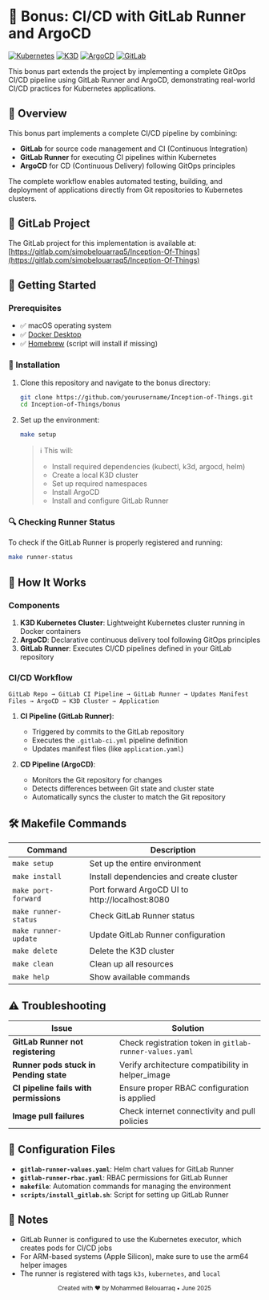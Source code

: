 # 🎁 Bonus: CI/CD with GitLab Runner and ArgoCD

[![Kubernetes](https://img.shields.io/badge/kubernetes-%23326ce5.svg?style=for-the-badge&logo=kubernetes&logoColor=white)](https://kubernetes.io/)
[![K3D](https://img.shields.io/badge/k3d-%230075A8.svg?style=for-the-badge&logo=rancher&logoColor=white)](https://k3s.io/)
[![ArgoCD](https://img.shields.io/badge/argocd-%232A7DE1.svg?style=for-the-badge&logo=argo&logoColor=white)](https://argoproj.github.io/cd/)
[![GitLab](https://img.shields.io/badge/gitlab-%23FC6D26.svg?style=for-the-badge&logo=gitlab&logoColor=white)](https://gitlab.com/)

This bonus part extends the project by implementing a complete GitOps CI/CD pipeline using GitLab Runner and ArgoCD, demonstrating real-world CI/CD practices for Kubernetes applications.

</div>

## 🎯 Overview

This bonus part implements a complete CI/CD pipeline by combining:

- **GitLab** for source code management and CI (Continuous Integration)
- **GitLab Runner** for executing CI pipelines within Kubernetes
- **ArgoCD** for CD (Continuous Delivery) following GitOps principles

The complete workflow enables automated testing, building, and deployment of applications directly from Git repositories to Kubernetes clusters.

## 🔗 GitLab Project

The GitLab project for this implementation is available at:
[https://gitlab.com/simobelouarraq5/Inception-Of-Things](https://gitlab.com/simobelouarraq5/Inception-Of-Things)

## 🚀 Getting Started

### Prerequisites

- ✅ macOS operating system
- ✅ [Docker Desktop](https://www.docker.com/products/docker-desktop/)
- ✅ [Homebrew](https://brew.sh/) (script will install if missing)

### 🔧 Installation

1. Clone this repository and navigate to the bonus directory:

   ```bash
   git clone https://github.com/yourusername/Inception-of-Things.git
   cd Inception-of-Things/bonus
   ```

2. Set up the environment:

   ```bash
   make setup
   ```

   > ℹ️ This will:
   >
   > - Install required dependencies (kubectl, k3d, argocd, helm)
   > - Create a local K3D cluster
   > - Set up required namespaces
   > - Install ArgoCD
   > - Install and configure GitLab Runner

### 🔍 Checking Runner Status

To check if the GitLab Runner is properly registered and running:

```bash
make runner-status
```

## 🔄 How It Works

### Components

1. **K3D Kubernetes Cluster**: Lightweight Kubernetes cluster running in Docker containers
2. **ArgoCD**: Declarative continuous delivery tool following GitOps principles
3. **GitLab Runner**: Executes CI/CD pipelines defined in your GitLab repository

### CI/CD Workflow

```
GitLab Repo → GitLab CI Pipeline → GitLab Runner → Updates Manifest Files → ArgoCD → K3D Cluster → Application
```

1. **CI Pipeline (GitLab Runner)**:

   - Triggered by commits to the GitLab repository
   - Executes the `.gitlab-ci.yml` pipeline definition
   - Updates manifest files (like `application.yaml`)

2. **CD Pipeline (ArgoCD)**:
   - Monitors the Git repository for changes
   - Detects differences between Git state and cluster state
   - Automatically syncs the cluster to match the Git repository

## 🛠️ Makefile Commands

| Command              | Description                                     |
| -------------------- | ----------------------------------------------- |
| `make setup`         | Set up the entire environment                   |
| `make install`       | Install dependencies and create cluster         |
| `make port-forward`  | Port forward ArgoCD UI to http://localhost:8080 |
| `make runner-status` | Check GitLab Runner status                      |
| `make runner-update` | Update GitLab Runner configuration              |
| `make delete`        | Delete the K3D cluster                          |
| `make clean`         | Clean up all resources                          |
| `make help`          | Show available commands                         |

## ⚠️ Troubleshooting

| Issue                                  | Solution                                                |
| -------------------------------------- | ------------------------------------------------------- |
| **GitLab Runner not registering**      | Check registration token in `gitlab-runner-values.yaml` |
| **Runner pods stuck in Pending state** | Verify architecture compatibility in helper_image       |
| **CI pipeline fails with permissions** | Ensure proper RBAC configuration is applied             |
| **Image pull failures**                | Check internet connectivity and pull policies           |

## 🔧 Configuration Files

- **`gitlab-runner-values.yaml`**: Helm chart values for GitLab Runner
- **`gitlab-runner-rbac.yaml`**: RBAC permissions for GitLab Runner
- **`makefile`**: Automation commands for managing the environment
- **`scripts/install_gitlab.sh`**: Script for setting up GitLab Runner

## 📝 Notes

- GitLab Runner is configured to use the Kubernetes executor, which creates pods for CI/CD jobs
- For ARM-based systems (Apple Silicon), make sure to use the arm64 helper images
- The runner is registered with tags `k3s`, `kubernetes`, and `local`

<div align="center">
  <sub>Created with ❤️ by Mohammed Belouarraq • June 2025</sub>
</div>

